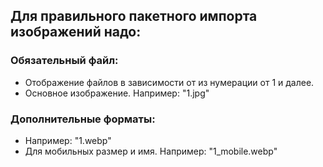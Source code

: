 ## Для правильного пакетного импорта изображений надо:

### Обязательный файл:
- Отображение файлов в зависимости от из нумерации от 1 и далее.
- Основное изображение. Например: "1.jpg"

### Дополнительные форматы:
- Например: "1.webp"
- Для мобильных размер и имя. Например: "1_mobile.webp"